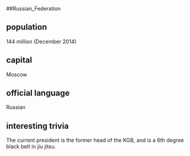 ##Russian_Federation
## population
144 million (December 2014)

## capital
Moscow
 
## official language
Russian

## interesting trivia
The current president is the former head of the KGB, and is a 6th degree black belt in jiu jitsu.



